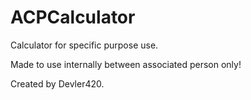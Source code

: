 # ACPCalculator

Calculator for specific purpose use.

Made to use internally between associated person only!

Created by Devler420.
